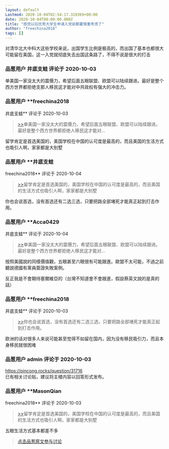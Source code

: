 ```yaml
---
layout: default
Lastmod: 2020-10-04T02:54:17.319369+00:00
date: 2020-10-04T00:00:00.000Z
title: "感觉以后优秀大学生申请入党前都要慎重考虑了"
author: "freechina2018"
tags: []
---
```


对清华北大中科大这些学校来说，出国学生比例是极高的，而出国了基本也都很大可能留在美国，这一入党就彻底失去出国这条路了，不得不说是很大的打击

            
### 品葱用户 **井底支蛙** 评论于 2020-10-03
        
单美国一家没太大的震慑力，希望后面五眼联盟、欧盟可以陆续跟进。最好是整个西方世界都拒绝支那人移民这才能对中共政权有强大的冲击力。
        


            
### 品葱用户 **freechina2018 
井底支蛙** 评论于 2020-10-03
        
> [\>>]( "/article/item_id-509492#")单美国一家没太大的震慑力，希望后面五眼联盟、欧盟可以陆续跟进。最好是整个西方世界都拒绝人移民这才能对...

  
留学肯定是首选美国的，美国学校在中国的认可度是最高的，而且美国的生活方式也吸引人啊，家家都是大别墅
        


            
### 品葱用户 **井底支蛙 
freechina2018** 评论于 2020-10-04
        
> [\>>]( "/article/item_id-509500#")留学肯定是首选美国的，美国学校在中国的认可度是最高的，而且美国的生活方式也吸引人啊，家家都是大别墅

  
你也会说首选，没有首选还有二选三选，只要把路全部堵死才能真正起到打击作用。
        


            
### 品葱用户 **Acca0429 
井底支蛙** 评论于 2020-10-04
        
> [\>>]( "/article/item_id-509492#")单美国一家没太大的震慑力，希望后面五眼联盟、欧盟可以陆续跟进。最好是整个西方世界都拒绝人移民这才能对...

  
  
按照美國說的同樣價值觀，五眼甚至六眼很有可能跟進。歐盟不太可能，不過之前聽說德國有黨員簽證失敗案例。  
  
反正我是不會期待塞爾維亞的（台灣不知道會不會跟進，假設蔡英文說的是真的話）
        


            
### 品葱用户 **freechina2018 
井底支蛙** 评论于 2020-10-03
        
> [\>>]( "/article/item_id-509503#")你也会说首选，没有首选还有二选三选，只要把路全部堵死才能真正起到打击作用。

  
  
欧洲的话对很多人来说可能甚至觉得不如留在国内，因为没有移民吸引力，而且本身移民就很困难
        


            
### 品葱用户 **admin** 评论于 2020-10-03
        
https://pincong.rocks/question/31716  
已有相关讨论贴，建议将主楼内容以回答形式发布。
        


            
### 品葱用户 **MasonQian 
freechina2018** 评论于 2020-10-03
        
> [\>>]( "/article/item_id-509500#")留学肯定是首选美国的，美国学校在中国的认可度是最高的，而且美国的生活方式也吸引人啊，家家都是大别墅

  
  
五眼生活方式基本都差不多
        






> [点击品葱原文参与讨论](https://pincong.rocks/article/24711)


